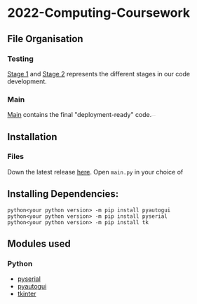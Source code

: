 # 2022-Computing-Coursework

## File Organisation
### Testing
[Stage 1](https://github.com/Shanjiith-Pranov/2022-Computing-Coursework/tree/main/Testing/Stage%201) and [Stage 2](https://github.com/Shanjiith-Pranov/2022-Computing-Coursework/tree/main/Testing/Stage%202) represents the different stages in our code development.
### Main 
[Main]() contains the final "deployment-ready" code.<sub><sup><sub><sup><sub><sup><sub><sup><sub><sup><sub><sup><sub><sup><sub><sup>_What else did you expect?_</sup></sub></sup></sub></sup></sub></sup></sub></sup></sub></sup></sub></sup></sub></sup></sub>

## Installation
### Files
Down the latest release [here](https://github.com/Shanjiith-Pranov/2022-Computing-Coursework/releases). Open `main.py` in your choice of
## Installing Dependencies:
```
python<your python version> -m pip install pyautogui
python<your python version> -m pip install pyserial
python<your python version> -m pip install tk
```


## Modules used
### Python
- [pyserial](https://github.com/pyserial/pyserial)
- [pyautogui](https://github.com/asweigart/pyautogui)
- [tkinter](https://docs.python.org/3/library/tk.html)

